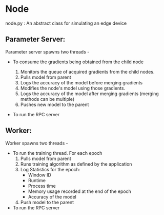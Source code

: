 # Node

node.py : An abstract class for simulating an edge device

## Parameter Server:

Parameter server spawns two threads - 
- To consume the gradients being obtained from the child node
  1. Monitors the queue of acquired gradients from the child nodes. 
  2. Pulls model from parent
  3. Logs the accuracy of the model before merging gradients
  4. Modifies the node's model using those gradients.
  5. Logs the accuracy of the model after merging gradients (merging methods can be multiple)
  6. Pushes new model to the parent
 
- To run the RPC server

## Worker:

Worker spawns two threads - 
- To run the training thread. For each epoch
  1. Pulls model from parent 
  2. Runs training algorithm as defined by the application
  3. Log Statistics for the epoch:
      * Window ID
      * Runtime
      * Process time
      * Memory usage recorded at the end of the epoch 
      * Accuracy of the model
  4. Push model to the parent 
- To run the RPC server

